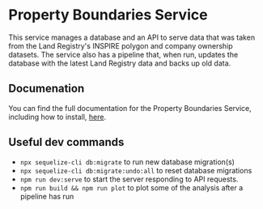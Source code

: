 # Property Boundaries Service

This service manages a database and an API to serve data that was taken from the Land Registry's INSPIRE polygon and company ownership datasets. The service also has a pipeline that, when run, updates the database with the latest Land Registry data and backs up old data.

## Documenation

You can find the full documentation for the Property Boundaries Service, including how to install,
[here](https://digitalcommons.github.io/property-boundaries-service/).

## Useful dev commands

- `npx sequelize-cli db:migrate` to run new database migration(s)
- `npx sequelize-cli db:migrate:undo:all` to reset database migrations
- `npm run dev:serve` to start the server responding to API requests.
- `npm run build && npm run plot` to plot some of the analysis after a pipeline has run
